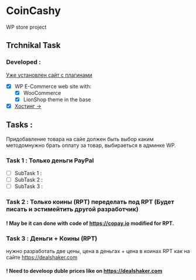 # CoinCashy
WP store project
## Trchnikal Task
### Developed : 
[Уже установлен сайт с плагинами](https://coincashy.com/)

- [x] WP E-Commerce web site with: 
    - [x] WooCommerce
    - [x] LionShop theme in the base
- [x] [Хостинг ->](https://www.meistertask.com/app/task/qAGv9Bl9/done-earlear)

## Tasks : 
Придобавление товара на сайе должен быть выбор каким методомнужно брать оплату за товар, выбираеться в админке WP.
### Task 1 : Только деньги PayPal
- [ ] SubTask 1 :
- [ ] SubTask 2 :
- [ ] SubTask 3 :
### Task 2 : Только коины (RPT) переделать под RPT (Будет писать и эстимейтить другой разработчик)
#### ! May be it can done with code of https://copay.io modified for RPT.

### Task 3 : Деньги + Коины (RPT)
нужно разработать две цены, цена в деньгах + цена в коинах RPT как на сайте https://dealshaker.com 
#### ! Need to develoop duble prices like on https://dealshaker.com 
